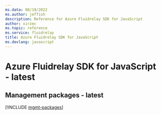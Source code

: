 ```yaml
---
ms.data: 08/19/2022
ms.author: jeffish
description: Reference for Azure Fluidrelay SDK for JavaScript
author: xirzec
ms.topic: reference
ms.service: fluidrelay
title: Azure Fluidrelay SDK for JavaScript
ms.devlang: javascript
---
```

# Azure Fluidrelay SDK for JavaScript - latest

## Management packages - latest
[!INCLUDE [mgmt-packages](fluidrelay-mgmt-index.md)]